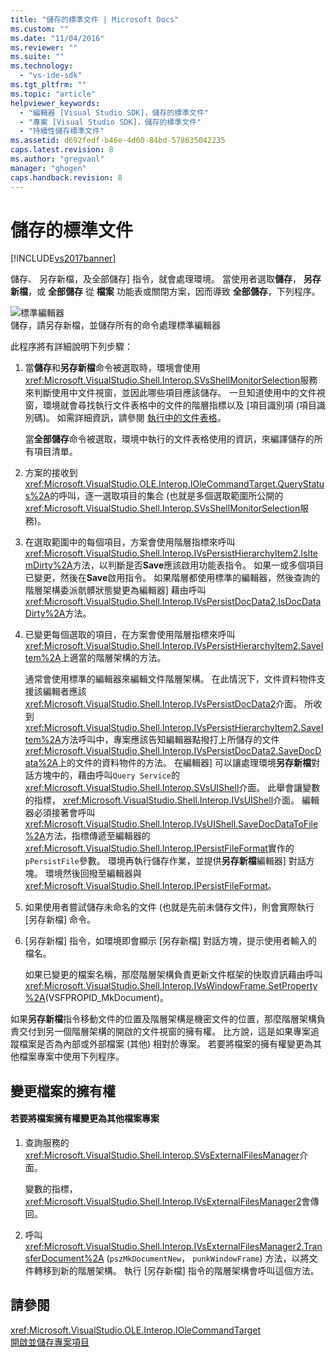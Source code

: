 ```yaml
---
title: "儲存的標準文件 | Microsoft Docs"
ms.custom: ""
ms.date: "11/04/2016"
ms.reviewer: ""
ms.suite: ""
ms.technology: 
  - "vs-ide-sdk"
ms.tgt_pltfrm: ""
ms.topic: "article"
helpviewer_keywords: 
  - "編輯器 [Visual Studio SDK]，儲存的標準文件"
  - "專案 [Visual Studio SDK]，儲存的標準文件"
  - "持續性儲存標準文件"
ms.assetid: d692fedf-b46e-4d60-84bd-578635042235
caps.latest.revision: 8
ms.author: "gregvanl"
manager: "ghogen"
caps.handback.revision: 8
---
```

# 儲存的標準文件
[!INCLUDE[vs2017banner](../../code-quality/includes/vs2017banner.md)]

儲存、 另存新檔，及全部儲存\] 指令，就會處理環境。  當使用者選取**儲存**， **另存新檔**，或 **全部儲存** 從 **檔案** 功能表或關閉方案，因而導致 **全部儲存**，下列程序。  
  
 ![標準編輯器](~/extensibility/internals/media/public.gif "Public")  
儲存，請另存新檔，並儲存所有的命令處理標準編輯器  
  
 此程序將有詳細說明下列步驟：  
  
1.  當**儲存**和**另存新檔**命令被選取時，環境會使用<xref:Microsoft.VisualStudio.Shell.Interop.SVsShellMonitorSelection>服務來判斷使用中文件視窗，並因此哪些項目應該儲存。  一旦知道使用中的文件視窗，環境就會尋找執行文件表格中的文件的階層指標以及 \[項目識別項 \(項目識別碼\)。  如需詳細資訊，請參閱 [執行中的文件表格](../../extensibility/internals/running-document-table.md)。  
  
     當**全部儲存**命令被選取，環境中執行的文件表格使用的資訊，來編譯儲存的所有項目清單。  
  
2.  方案的接收到<xref:Microsoft.VisualStudio.OLE.Interop.IOleCommandTarget.QueryStatus%2A>的呼叫，逐一選取項目的集合 \(也就是多個選取範圍所公開的<xref:Microsoft.VisualStudio.Shell.Interop.SVsShellMonitorSelection>服務\)。  
  
3.  在選取範圍中的每個項目，方案會使用階層指標來呼叫<xref:Microsoft.VisualStudio.Shell.Interop.IVsPersistHierarchyItem2.IsItemDirty%2A>方法，以判斷是否**Save**應該啟用功能表指令。  如果一或多個項目已變更，然後在**Save**啟用指令。  如果階層都使用標準的編輯器，然後查詢的階層架構委派骯髒狀態變更為編輯器\] 藉由呼叫<xref:Microsoft.VisualStudio.Shell.Interop.IVsPersistDocData2.IsDocDataDirty%2A>方法。  
  
4.  已變更每個選取的項目，在方案會使用階層指標來呼叫<xref:Microsoft.VisualStudio.Shell.Interop.IVsPersistHierarchyItem2.SaveItem%2A>上適當的階層架構的方法。  
  
     通常會使用標準的編輯器來編輯文件階層架構。  在此情況下，文件資料物件支援該編輯者應該<xref:Microsoft.VisualStudio.Shell.Interop.IVsPersistDocData2>介面。  所收到<xref:Microsoft.VisualStudio.Shell.Interop.IVsPersistHierarchyItem2.SaveItem%2A>方法呼叫中，專案應該告知編輯器點撥打上所儲存的文件<xref:Microsoft.VisualStudio.Shell.Interop.IVsPersistDocData2.SaveDocData%2A>上的文件的資料物件的方法。  在編輯器\] 可以讓處理環境**另存新檔**對話方塊中的，藉由呼叫`Query Service`的<xref:Microsoft.VisualStudio.Shell.Interop.SVsUIShell>介面。  此舉會讓變數的指標， <xref:Microsoft.VisualStudio.Shell.Interop.IVsUIShell>介面。  編輯器必須接著會呼叫<xref:Microsoft.VisualStudio.Shell.Interop.IVsUIShell.SaveDocDataToFile%2A>方法，指標傳遞至編輯器的<xref:Microsoft.VisualStudio.Shell.Interop.IPersistFileFormat>實作的`pPersistFile`參數。  環境再執行儲存作業，並提供**另存新檔**編輯器\] 對話方塊。  環境然後回撥至編輯器與<xref:Microsoft.VisualStudio.Shell.Interop.IPersistFileFormat>。  
  
5.  如果使用者嘗試儲存未命名的文件 \(也就是先前未儲存文件\)，則會實際執行 \[另存新檔\] 命令。  
  
6.  \[另存新檔\] 指令，如環境即會顯示 \[另存新檔\] 對話方塊，提示使用者輸入的檔名。  
  
     如果已變更的檔案名稱，那麼階層架構負責更新文件框架的快取資訊藉由呼叫<xref:Microsoft.VisualStudio.Shell.Interop.IVsWindowFrame.SetProperty%2A>\(VSFPROPID\_MkDocument\)。  
  
 如果**另存新檔**指令移動文件的位置及階層架構是機密文件的位置，那麼階層架構負責交付到另一個階層架構的開啟的文件視窗的擁有權。  比方說，這是如果專案追蹤檔案是否為內部或外部檔案 \(其他\) 相對於專案。  若要將檔案的擁有權變更為其他檔案專案中使用下列程序。  
  
## 變更檔案的擁有權  
  
#### 若要將檔案擁有權變更為其他檔案專案  
  
1.  查詢服務的<xref:Microsoft.VisualStudio.Shell.Interop.SVsExternalFilesManager>介面。  
  
     變數的指標， <xref:Microsoft.VisualStudio.Shell.Interop.IVsExternalFilesManager2>會傳回。  
  
2.  呼叫<xref:Microsoft.VisualStudio.Shell.Interop.IVsExternalFilesManager2.TransferDocument%2A> \(`pszMkDocumentNew`， `punkWindowFrame`\) 方法，以將文件轉移到新的階層架構。  執行 \[另存新檔\] 指令的階層架構會呼叫這個方法。  
  
## 請參閱  
 <xref:Microsoft.VisualStudio.OLE.Interop.IOleCommandTarget>   
 [開啟並儲存專案項目](../../extensibility/internals/opening-and-saving-project-items.md)